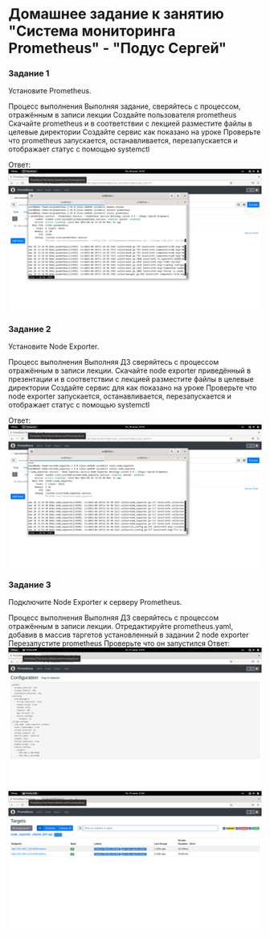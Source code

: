 # Домашнее задание к занятию "Система мониторинга Prometheus" - "Подус Сергей"       
    
### Задание 1
Установите Prometheus.

Процесс выполнения
Выполняя задание, сверяйтесь с процессом, отражённым в записи лекции
Создайте пользователя prometheus
Скачайте prometheus и в соответствии с лекцией разместите файлы в целевые директории
Создайте сервис как показано на уроке
Проверьте что prometheus запускается, останавливается, перезапускается и отображает статус с помощью systemctl

Ответ:
![Скриншот 1](https://github.com/Wanderwille/scrinshot/blob/main/Prometeus.png)
### Задание 2
Установите Node Exporter.

Процесс выполнения
Выполняя ДЗ сверяйтесь с процессом отражённым в записи лекции.
Скачайте node exporter приведённый в презентации и в соответствии с лекцией разместите файлы в целевые директории
Создайте сервис для как показано на уроке
Проверьте что node exporter запускается, останавливается, перезапускается и отображает статус с помощью systemctl

Ответ:
![Скриншот 2](https://github.com/Wanderwille/scrinshot/blob/main/тщву%20учзщкеук.png)

### Задание 3

Подключите Node Exporter к серверу Prometheus.

Процесс выполнения
Выполняя ДЗ сверяйтесь с процессом отражённым в записи лекции.
Отредактируйте prometheus.yaml, добавив в массив таргетов установленный в задании 2 node exporter
Перезапустите prometheus
Проверьте что он запустился
Ответ:
![Скриншот 3](https://github.com/Wanderwille/scrinshot/blob/main/exporter%201.png)
![Скриншот 4](https://github.com/Wanderwille/scrinshot/blob/main/targets%201.png)
